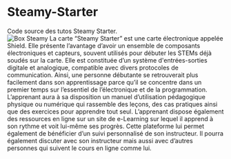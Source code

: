 # Steamy-Starter
Code source des tutos Steamy Starter. <br/>
![Box Steamy](https://user-images.githubusercontent.com/22742183/120164806-3d0ac480-c1fb-11eb-930f-595dedfaff26.png)
La carte “Steamy Starter” est une carte électronique appelée Shield. Elle présente l’avantage d’avoir un ensemble de composants électroniques et capteurs, souvent utilisés pour débuter les STEMs déjà soudés sur la carte. Elle est constituée d’un système d'entrées-sorties digitale et analogique, compatible avec divers  protocoles de communication. 
Ainsi, une personne débutante se retrouverait plus facilement dans son apprentissage parce qu’il se concentre dans un premier temps sur l’essentiel de l’électronique et de la programmation. L’apprenant aura à sa disposition un manuel d’utilisation pédagogique physique ou numérique qui rassemble des leçons, des cas pratiques ainsi que des exercices pour apprendre tout seul. 
L’apprenant dispose également des ressources en ligne sur un site de e-Learning sur lequel il apprend à son rythme et voit lui-même ses progrès. Cette plateforme lui permet également de bénéficier d’un suivi personnalisé de son instructeur. Il pourra également discuter avec son instructeur mais aussi avec d’autres personnes qui suivent le cours en ligne comme lui.

